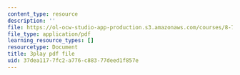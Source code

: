 ```yaml
---
content_type: resource
description: ''
file: https://ol-ocw-studio-app-production.s3.amazonaws.com/courses/8-701-introduction-to-nuclear-and-particle-physics-fall-2020/37dea1177fc2a776c88377deed1f857e_2UHUg1OjYnE.pdf
file_type: application/pdf
learning_resource_types: []
resourcetype: Document
title: 3play pdf file
uid: 37dea117-7fc2-a776-c883-77deed1f857e
---
```

